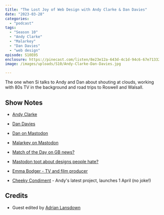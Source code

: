 ```yaml
---
title: "The Lost Joy of Web Design with Andy Clarke & Dan Davies"
date: "2023-03-28"
categories: 
  - "podcast"
tags: 
  - "Season 10"
  - "Andy Clarke"
  - "Malarkey"
  - "Dan Davies"
  - "web design"
episode: S10E05
enclosure: https://pinecast.com/listen/8e23e12a-643d-4c1d-94c6-67e71332ee1a.mp3
image: /images/uploads/S10/Andy-Clarke-Dan-Davies.jpg

---
```


The one when Si talks to Andy and Dan about shouting at clouds, working with 80s TV in the background and road trips to Roswell and Walsall.

## Show Notes

- [Andy Clarke](https://malarkey.co.uk/)
- [Dan Davies](https://www.dan-davies.co.uk/)

- [Dan on Mastodon](https://mastodon.online/@danjdavies)
- [Malarkey on Mastodon](https://mastodon.social/@malarkey)

- [Match of the Day on GB news?]()
- [Mastodon toot about designs people hate?]()

- [Emma Bodger - TV and film producer](https://emmabodger.com/)
- [Cheeky Condiment](https://cheekycondiment.shop) - Andy's latest project, launches 1 April (no joke!)

## Credits

- Guest edited by [Adrian Lansdown](https://adrianlansdown.com)